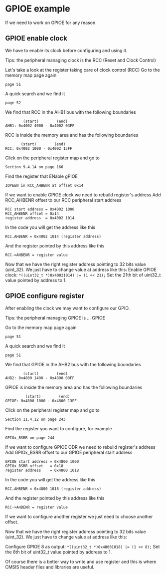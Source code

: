 # GPIOE example
If we need to work on GPIOE for any reason.

## GPIOE enable clock
We have to enable its clock before configuring and using it.

Tips: the peripheral managing clock is the RCC (Reset and Clock Control)

Let's take a look at the register taking care of clock control (RCC)
Go to the memory map page again
	
	page 51


A quick search and we find it 

	page 52

We find that RCC in the AHB1 bus with the following boundaries 

			(start)		   (end)
	AHB1: 0x4002 4000 - 0x4002 03FF

RCC is inside the memory area and has the following boundaries

		   (start)		  (end)
	RCC: 0x4002 1000 - 0x4002 13FF

Click on the peripheral register map and go to 

	Section 9.4.14 on page 166

Find the register that ENable gPIOE

	IOPEEN in RCC_AHBENR at offset 0x14

If we want to enable GPIOE clock we need to rebuild register's address
Add RCC_AHBENR offset to our RCC peripheral start address

	RCC start address = 0x4002 1000
	RCC_AHBENR offset = 0x14
	register address  = 0x4002 1014

In the code you will get the address like this

	RCC.AHBENR = 0x4002 1014 (register address)

And the register pointed by this address like this

	RCC->AHBENR = register value

Now that we have the right register address pointing to 32 bits value (uint_32).
We just have to change value at address like this:
Enable GPIOE clock:
`*((uint32_t *)0x40021014) |= (1 << 21);`
Set the 21th bit of uint32_t value pointed by address to 1.


## GPIOE configure register
After enabling the clock we may want to configure our GPIO.

Tips: the peripheral managing GPIOE is ... GPIOE

Go to the memory map page again
	
	page 51


A quick search and we find it 

	page 51

We find that GPIOE in the AHB2 bus with the following boundaries 

			(start)		   (end)
	AHB2: 0x4800 1400 - 0x4800 03FF

GPIOE is inside the memory area and has the following boundaries

		   	 (start)		(end)
	GPIOE: 0x4800 1000 - 0x4800 13FF

Click on the peripheral register map and go to 

	Section 11.4.12 on page 243

Find the register you want to configure, for example

	GPIOx_BSRR on page 244

If we want to configure GPIOE ODR we need to rebuild register's address
Add GPIOx_BSRR offset to our GPIOE peripheral start address

	GPIOE start address = 0x4800 1000
	GPIOx_BSRR offset 	= 0x18
	register address	= 0x4800 1018

In the code you will get the address like this

	RCC.AHBENR = 0x4800 1018 (register address)

And the register pointed by this address like this

	RCC->AHBENR = register value

If we want to configure another register we just need to choose another offset.

Now that we have the right register address pointing to 32 bits value (uint_32).
We just have to change value at address like this:


Configure GPIOE 8 as output:
`*((uint32_t *)0x48001018) |= (1 << 8);`
Set the 8th bit of uint32_t value pointed by address to 1.

Of course there is a better way to write and use register and this is where
CMSIS header files  and libraries are useful.

